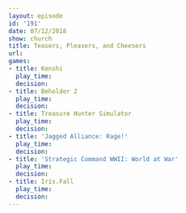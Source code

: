 ```yaml
---
layout: episode
id: '191'
date: 07/12/2018
show: church
title: Teasers, Pleasers, and Cheesers
url: 
games:
- title: Kenshi
  play_time: 
  decision: 
- title: Beholder 2
  play_time: 
  decision: 
- title: Treasure Hunter Simulator
  play_time: 
  decision: 
- title: 'Jagged Alliance: Rage!'
  play_time: 
  decision: 
- title: 'Strategic Command WWII: World at War'
  play_time: 
  decision: 
- title: Iris.Fall
  play_time: 
  decision: 
---
```

